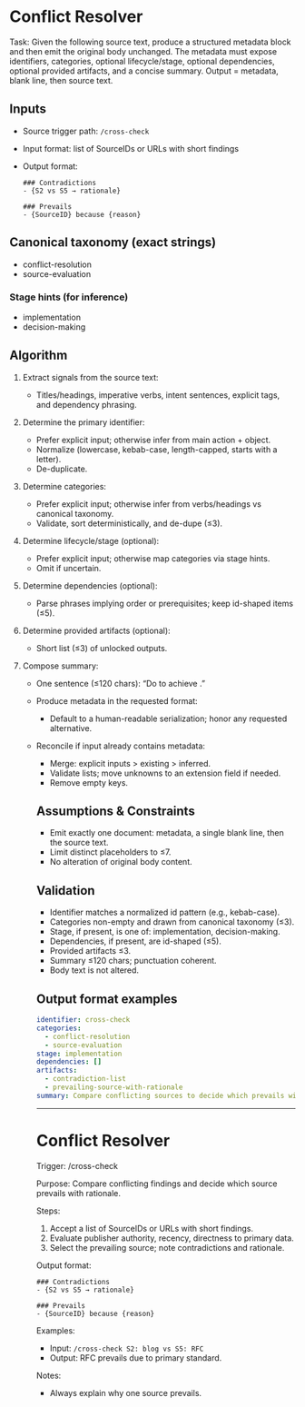 # Conflict Resolver

Task: Given the following source text, produce a structured metadata block and then emit the original body unchanged. The metadata must expose identifiers, categories, optional lifecycle/stage, optional dependencies, optional provided artifacts, and a concise summary. Output = metadata, blank line, then source text.

## Inputs

- Source trigger path: `/cross-check`
- Input format: list of SourceIDs or URLs with short findings
- Output format:

  ```
  ### Contradictions
  - {S2 vs S5 → rationale}

  ### Prevails
  - {SourceID} because {reason}
  ```

## Canonical taxonomy (exact strings)

- conflict-resolution
- source-evaluation

### Stage hints (for inference)

- implementation
- decision-making

## Algorithm

1. Extract signals from the source text:
   - Titles/headings, imperative verbs, intent sentences, explicit tags, and dependency phrasing.

2. Determine the primary identifier:
   - Prefer explicit input; otherwise infer from main action + object.
   - Normalize (lowercase, kebab-case, length-capped, starts with a letter).
   - De-duplicate.

3. Determine categories:
   - Prefer explicit input; otherwise infer from verbs/headings vs canonical taxonomy.
   - Validate, sort deterministically, and de-dupe (≤3).

4. Determine lifecycle/stage (optional):
   - Prefer explicit input; otherwise map categories via stage hints.
   - Omit if uncertain.

5. Determine dependencies (optional):
   - Parse phrases implying order or prerequisites; keep id-shaped items (≤5).

6. Determine provided artifacts (optional):
   - Short list (≤3) of unlocked outputs.

7. Compose summary:
   - One sentence (≤120 chars): “Do <verb> <object> to achieve <outcome>.”

8. Produce metadata in the requested format:
   - Default to a human-readable serialization; honor any requested alternative.

9. Reconcile if input already contains metadata:
   - Merge: explicit inputs > existing > inferred.
   - Validate lists; move unknowns to an extension field if needed.
   - Remove empty keys.

## Assumptions & Constraints

- Emit exactly one document: metadata, a single blank line, then the source text.
- Limit distinct placeholders to ≤7.
- No alteration of original body content.

## Validation

- Identifier matches a normalized id pattern (e.g., kebab-case).
- Categories non-empty and drawn from canonical taxonomy (≤3).
- Stage, if present, is one of: implementation, decision-making.
- Dependencies, if present, are id-shaped (≤5).
- Provided artifacts ≤3.
- Summary ≤120 chars; punctuation coherent.
- Body text is not altered.

## Output format examples

```yaml
identifier: cross-check
categories:
  - conflict-resolution
  - source-evaluation
stage: implementation
dependencies: []
artifacts:
  - contradiction-list
  - prevailing-source-with-rationale
summary: Compare conflicting sources to decide which prevails with rationale.
```

---

# Conflict Resolver

Trigger: /cross-check

Purpose: Compare conflicting findings and decide which source prevails with rationale.

Steps:

1. Accept a list of SourceIDs or URLs with short findings.
2. Evaluate publisher authority, recency, directness to primary data.
3. Select the prevailing source; note contradictions and rationale.

Output format:

```
### Contradictions
- {S2 vs S5 → rationale}

### Prevails
- {SourceID} because {reason}
```

Examples:

- Input: `/cross-check S2: blog vs S5: RFC`
- Output: RFC prevails due to primary standard.

Notes:

- Always explain why one source prevails.

```

```

